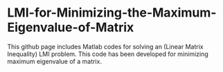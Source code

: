 # LMI-for-Minimizing-the-Maximum-Eigenvalue-of-Matrix

This github page includes Matlab codes for solving an (Linear Matrix Inequality) LMI problem. This code has been developed for minimizing maximum eigenvalue of a matrix.

